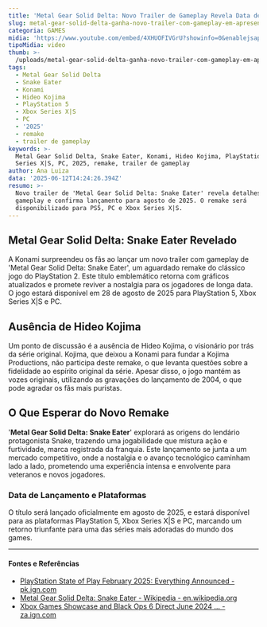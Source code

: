 ```yaml
---
title: 'Metal Gear Solid Delta: Novo Trailer de Gameplay Revela Data de Lançamento'
slug: metal-gear-solid-delta-ganha-novo-trailer-com-gameplay-em-apresentao-da-konami
categoria: GAMES
midia: 'https://www.youtube.com/embed/4XHUOFIVGrU?showinfo=0&enablejsapi=1'
tipoMidia: video
thumb: >-
  /uploads/metal-gear-solid-delta-ganha-novo-trailer-com-gameplay-em-apresentao-da-konami-thumb.png
tags:
  - Metal Gear Solid Delta
  - Snake Eater
  - Konami
  - Hideo Kojima
  - PlayStation 5
  - Xbox Series X|S
  - PC
  - '2025'
  - remake
  - trailer de gameplay
keywords: >-
  Metal Gear Solid Delta, Snake Eater, Konami, Hideo Kojima, PlayStation 5, Xbox
  Series X|S, PC, 2025, remake, trailer de gameplay
author: Ana Luiza
data: '2025-06-12T14:24:26.394Z'
resumo: >-
  Novo trailer de 'Metal Gear Solid Delta: Snake Eater' revela detalhes do
  gameplay e confirma lançamento para agosto de 2025. O remake será
  disponibilizado para PS5, PC e Xbox Series X|S.
---
```


## Metal Gear Solid Delta: Snake Eater Revelado

A Konami surpreendeu os fãs ao lançar um novo trailer com gameplay de 'Metal Gear Solid Delta: Snake Eater', um aguardado remake do clássico jogo do PlayStation 2. Este título emblemático retorna com gráficos atualizados e promete reviver a nostalgia para os jogadores de longa data. O jogo estará disponível em 28 de agosto de 2025 para PlayStation 5, Xbox Series X|S e PC.

## Ausência de Hideo Kojima

Um ponto de discussão é a ausência de Hideo Kojima, o visionário por trás da série original. Kojima, que deixou a Konami para fundar a Kojima Productions, não participa deste remake, o que levanta questões sobre a fidelidade ao espírito original da série. Apesar disso, o jogo mantém as vozes originais, utilizando as gravações do lançamento de 2004, o que pode agradar os fãs mais puristas.

## O Que Esperar do Novo Remake

'**Metal Gear Solid Delta: Snake Eater**' explorará as origens do lendário protagonista Snake, trazendo uma jogabilidade que mistura ação e furtividade, marca registrada da franquia. Este lançamento se junta a um mercado competitivo, onde a nostalgia e o avanço tecnológico caminham lado a lado, prometendo uma experiência intensa e envolvente para veteranos e novos jogadores.

### Data de Lançamento e Plataformas

O título será lançado oficialmente em agosto de 2025, e estará disponível para as plataformas PlayStation 5, Xbox Series X|S e PC, marcando um retorno triunfante para uma das séries mais adoradas do mundo dos games.

---

#### Fontes e Referências

- [PlayStation State of Play February 2025: Everything Announced - pk.ign.com](https://pk.ign.com/playstation-5-1/235560/news/playstation-state-of-play-february-2025-everything-announced-updating-live)
- [Metal Gear Solid Delta: Snake Eater - Wikipedia - en.wikipedia.org](https://en.wikipedia.org/wiki/Metal_Gear_Solid_Delta:_Snake_Eater)
- [Xbox Games Showcase and Black Ops 6 Direct June 2024 ... - za.ign.com](https://za.ign.com/state-of-decay-3/195778/news/xbox-games-showcase-and-black-ops-6-direct-june-2024-everything-announced)
